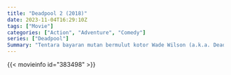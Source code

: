 ```yaml
---
title: "Deadpool 2 (2018)"
date: 2023-11-04T16:29:10Z
tags: ["Movie"]
categories: ["Action", "Adventure", "Comedy"]
series: ["Deadpool"]
Summary: "Tentara bayaran mutan bermulut kotor Wade Wilson (a.k.a. Deadpool) membentuk tim sesama mutan penyamun untuk melindungi seorang anak laki-laki dengan kemampuan supernatural dari cyborg penjelajah waktu yang brutal, Cable."
---
```


<mux-player stream-type="on-demand"
src="https://kp3d-my.sharepoint.com/personal/ryoo_kp3d_onmicrosoft_com/_layouts/15/download.aspx?share=ETyl5hfy08dFimCLNkLTS2EBtk9Ek0rw_xF_QBBEB_2LdQ" prefer-playback="mse" controls>

</mux-player>


{{< movieinfo id="383498" >}}

<script src="https://cdn.jsdelivr.net/npm/@mux/mux-player"></script>

 <script type="application/ld+json ">
{
"@context": "https://schema.org/",
"@type": "VideoObject",
"name": "Deadpool 2",
"contentUrl": "https://stream.mux.com/mYWUux0200OPMRNK5lZoQ4Dg2g2D6mur7Go00pEdRi01Vos.m3u8",
"thumbnailUrl": "https://www.themoviedb.org/t/p/original/6WEbGTV5EaEJzFsZnTwslBgxcx4.jpg?width=314&fit_mode=preserve&time=25",
"uploadDate": "2023-11-04T16:29:10Z",
}

</script>